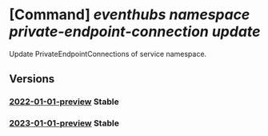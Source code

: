 # [Command] _eventhubs namespace private-endpoint-connection update_

Update PrivateEndpointConnections of service namespace.

## Versions

### [2022-01-01-preview](/Resources/mgmt-plane/L3N1YnNjcmlwdGlvbnMve30vcmVzb3VyY2Vncm91cHMve30vcHJvdmlkZXJzL21pY3Jvc29mdC5ldmVudGh1Yi9uYW1lc3BhY2VzL3t9L3ByaXZhdGVlbmRwb2ludGNvbm5lY3Rpb25zL3t9/2022-01-01-preview.xml) **Stable**

<!-- mgmt-plane /subscriptions/{}/resourcegroups/{}/providers/microsoft.eventhub/namespaces/{}/privateendpointconnections/{} 2022-01-01-preview -->

### [2023-01-01-preview](/Resources/mgmt-plane/L3N1YnNjcmlwdGlvbnMve30vcmVzb3VyY2Vncm91cHMve30vcHJvdmlkZXJzL21pY3Jvc29mdC5ldmVudGh1Yi9uYW1lc3BhY2VzL3t9L3ByaXZhdGVlbmRwb2ludGNvbm5lY3Rpb25zL3t9/2023-01-01-preview.xml) **Stable**

<!-- mgmt-plane /subscriptions/{}/resourcegroups/{}/providers/microsoft.eventhub/namespaces/{}/privateendpointconnections/{} 2023-01-01-preview -->
